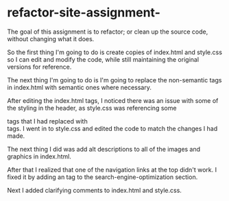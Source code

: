 # refactor-site-assignment-
The goal of this assignment is to refactor; or clean up the source code, without changing what it does. 

So the first thing I'm going to do is create copies of index.html and style.css so I can edit and modify the code, while still maintaining the original versions for reference. 

The next thing I'm going to do is I'm going to replace the non-semantic tags in index.html with semantic ones where necessary.

After editing the index.html tags, I noticed there was an issue with some of the styling in the header, as style.css was referencing some <div> tags that I had replaced with <nav> tags. I went in to style.css and edited the code to match the changes I had made. 

The next thing I did was add alt descriptions to all of the images and graphics in index.html. 

After that I realized that one of the navigation links at the top didn't work. I fixed it by adding an <id> tag to the search-engine-optimization section.

Next I added clarifying comments to index.html and style.css. 